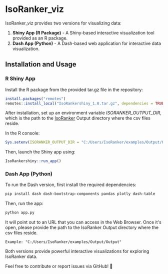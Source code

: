 # IsoRanker_viz

IsoRanker_viz provides two versions for visualizing data:
1. **Shiny App (R Package)** - A Shiny-based interactive visualization tool provided as an R package.
2. **Dash App (Python)** - A Dash-based web application for interactive data visualization.

## Installation and Usage

### **R Shiny App**
Install the R package from the provided tar.gz file in the repository:

```r
install.packages("remotes")
remotes::install_local("IsoRankershiny_1.0.tar.gz", dependencies = TRUE)
```

After installation, set up an environment variable *ISORANKER_OUTPUT_DIR*, which is the path to the [IsoRanker](https://github.com/yhhc2/IsoRanker/tree/main) Output directory where the csv files reside.

In the R console:

```r
Sys.setenv(ISORANKER_OUTPUT_DIR = "C:/Users/IsoRanker/examples/Output/Output")
```

Then, launch the Shiny app using:

```r
IsoRankershiny::run_app()
```

### **Dash App (Python)**
To run the Dash version, first install the required dependencies:

```bash
pip install dash dash-bootstrap-components pandas plotly dash-table
```
Then, run the app:

```bash
python app.py
```
It will point out to an URL that you can access in the Web Browser. Once it's open, please provide the path to the IsoRanker Output directory where the csv files reside. 

```
Example: "C:/Users/IsoRanker/examples/Output/Output"
```

Both versions provide powerful interactive visualizations for exploring IsoRanker data.

Feel free to contribute or report issues via GitHub! 🚀
